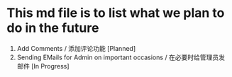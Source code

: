 # This md file is to list what we plan to do in the future
1. Add Comments / 添加评论功能 [Planned]
2. Sending EMails for Admin on important occasions /
在必要时给管理员发邮件 [In Progress]
